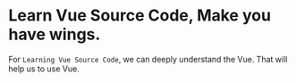 # Learn Vue Source Code, Make you have wings.

For `Learning Vue Source Code`, we can deeply understand the Vue. That will help us to use Vue.  